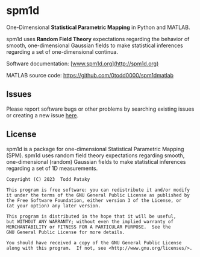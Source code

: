 spm1d
=====

One-Dimensional <b>Statistical Parametric Mapping</b> in Python and MATLAB.
 
 
spm1d uses <b>Random Field Theory</b> expectations regarding the behavior of smooth, one-dimensional Gaussian fields to make statistical inferences regarding a set of one-dimensional continua.

Software documentation:
[www.spm1d.org](http://spm1d.org)

MATLAB source code:
https://github.com/0todd0000/spm1dmatlab


Issues
-------

Please report software bugs or other problems by searching existing issues or creating a new issue [here](https://github.com/0todd0000/spm1d/issues).


License
-------

spm1d is a package for one-dimensional Statistical Parametric Mapping (SPM). spm1d uses random field theory expectations regarding smooth, one-dimensional (random) Gaussian fields to make statistical inferences regarding a set of 1D measurements.

    Copyright (C) 2023  Todd Pataky

    This program is free software: you can redistribute it and/or modify
    it under the terms of the GNU General Public License as published by
    the Free Software Foundation, either version 3 of the License, or
    (at your option) any later version.

    This program is distributed in the hope that it will be useful,
    but WITHOUT ANY WARRANTY; without even the implied warranty of
    MERCHANTABILITY or FITNESS FOR A PARTICULAR PURPOSE.  See the
    GNU General Public License for more details.

    You should have received a copy of the GNU General Public License
    along with this program.  If not, see <http://www.gnu.org/licenses/>.